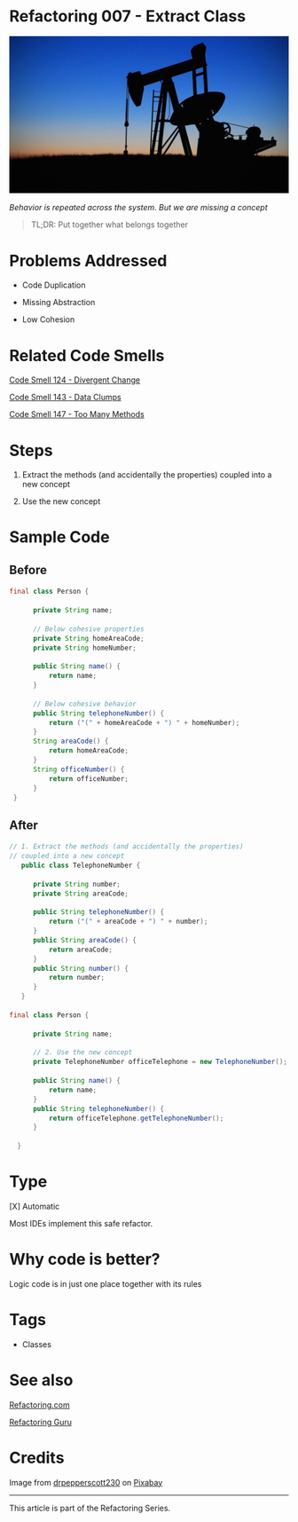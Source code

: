 # Refactoring 007 - Extract Class

![Refactoring 007 - Extract Class](Refactoring%20007%20-%20Extract%20Class.jpg)

*Behavior is repeated across the system. But we are missing a concept*

> TL;DR: Put together what belongs together 

# Problems Addressed

- Code Duplication

- Missing Abstraction

- Low Cohesion

# Related Code Smells

[Code Smell 124 - Divergent Change](https://github.com/mcsee/Software-Design-Articles/tree/main/Articles/Code%20Smells/Code%20Smell%20124%20-%20Divergent%20Change/readme.md)

[Code Smell 143 - Data Clumps](https://github.com/mcsee/Software-Design-Articles/tree/main/Articles/Code%20Smells/Code%20Smell%20143%20-%20Data%20Clumps/readme.md)

[Code Smell 147 - Too Many Methods](https://github.com/mcsee/Software-Design-Articles/tree/main/Articles/Code%20Smells/Code%20Smell%20147%20-%20Too%20Many%20Methods/readme.md)

# Steps

1. Extract the methods (and accidentally the properties) coupled into a new concept

2. Use the new concept

# Sample Code

## Before

[Gist Url]: # (https://gist.github.com/mcsee/04dfcde00d2d40c8741f9af2fbeba469)

```java
final class Person {
 
      private String name;
   
      // Below cohesive properties
      private String homeAreaCode;
      private String homeNumber;
      
      public String name() {
          return name;
      }
   
      // Below cohesive behavior
      public String telephoneNumber() {
          return ("(" + homeAreaCode + ") " + homeNumber);
      }
      String areaCode() {
          return homeAreaCode;
      }
      String officeNumber() {
          return officeNumber;
      } 
 }
```

## After

[Gist Url]: # (https://gist.github.com/mcsee/3038811d4e9e821908b54092ad8efaee)

```java
// 1. Extract the methods (and accidentally the properties) 
// coupled into a new concept      
   public class TelephoneNumber {
   
      private String number;
      private String areaCode;
   
      public String telephoneNumber() {
          return ("(" + areaCode + ") " + number);
      }
      public String areaCode() {
          return areaCode;
      }
      public String number() {
          return number;
      }
   }
   
final class Person {

      private String name;
  
      // 2. Use the new concept
      private TelephoneNumber officeTelephone = new TelephoneNumber();
      
      public String name() {
          return name;
      }
      public String telephoneNumber() {
          return officeTelephone.getTelephoneNumber();
      }
     
  }
```

# Type

[X] Automatic

Most IDEs implement this safe refactor.

# Why code is better?

Logic code is in just one place together with its rules

# Tags

- Classes

# See also

[Refactoring.com](https://refactoring.com/catalog/extractClass.html)

[Refactoring Guru](https://refactoring.guru/extract-class)

# Credits

Image from <a href="https://pixabay.com/users/drpepperscott230-1212529/">drpepperscott230</a> on <a href="https://pixabay.com/">Pixabay</a>

* * * 

This article is part of the Refactoring Series.


